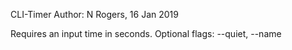 CLI-Timer
Author: N Rogers, 16 Jan 2019

Requires an input time in seconds.
Optional flags: --quiet, --name
